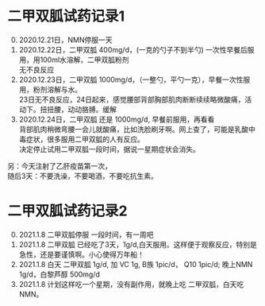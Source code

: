 # 二甲双胍试药记录1

0. 2020.12.21日，NMN停服一天
1. 2020.12.22日，二甲双胍 400mg/d，(一克的勺子不到半勺) 一次性早餐后服用，用100ml水溶解，二甲双胍粉剂  
   无不良反应
2. 2020.12.23日，二甲双胍 1000mg/d，（一整勺，平勺一克），早餐一次性服用，粉剂溶解与水。  
   23日无不良反应，24日起来，感觉腰部背部胸部肌肉断断续续略微酸痛，活动下。扭扭腰，动动胳膊。缓解  
3. 2020.12.24日，二甲双胍 还是 1000mg/d, 早餐前服用，再看看  
  背部肌肉稍微弯腰一会儿就酸痛，比如洗脸刷牙啊。网上查了，可能是乳酸中毒症状，很多服用二甲双胍的人有反应。  
  决定停止试用二甲双胍一段时间，据说一星期症状会消失。  
  
  另：今天注射了乙肝疫苗第一次，  
      随后3天：不要洗澡，不要喝酒，不要吃抗生素。 
  
# 二甲双胍试药记录2 

0. 2021.1.8  二甲双胍停服 一段时间，有一周吧
1. 2021.1.8  二甲双胍 已经吃了3天，1g/d,白天服用。这样便于观察反应，特别是急性，还是要谨慎啊。小心使得万年船！  
2. 2021.1.8  白天 二甲双胍 1g/d, 加 VC 1g, B族 1pic/d， Q10 1pic/d;  晚上NMN 1g/d，白黎芦醇 500mg/d
3. 2021.1.8  计划这样吃一个星期，没有副作用，就晚上吃 二甲双胍，白天吃 NMN。
   
